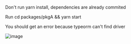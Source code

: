 Don't run yarn install, dependencies are already commited

Run cd packages/pkgA && yarn start

You should get an error because typeorm can't find driver

![image](https://user-images.githubusercontent.com/13325346/132875902-82c2d41d-36a6-44c9-a82c-551bfe690324.png)
